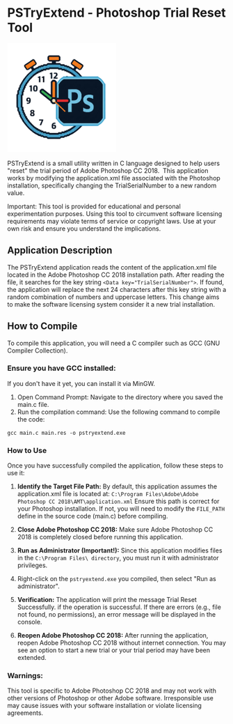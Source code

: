 # PSTryExtend - Photoshop Trial Reset Tool

<img src="https://github.com/FebraS/PSTryExtend/blob/main/assets/pstryextend.png" alt="PS Try Extend" width="250" height="250">

PSTryExtend is a small utility written in C language designed to help users "reset" the trial period of Adobe Photoshop CC 2018. 
&nbsp;This application works by modifying the application.xml file associated with the Photoshop installation, specifically changing the TrialSerialNumber to a new random value.

Important: This tool is provided for educational and personal experimentation purposes. 
Using this tool to circumvent software licensing requirements may violate terms of service or copyright laws. 
Use at your own risk and ensure you understand the implications.

## Application Description
The PSTryExtend application reads the content of the application.xml file located in the Adobe Photoshop CC 2018 installation path. 
After reading the file, it searches for the key string `<Data key="TrialSerialNumber">`. 
If found, the application will replace the next 24 characters after this key string with a random combination of numbers and uppercase letters. 
This change aims to make the software licensing system consider it a new trial installation.

## How to Compile
To compile this application, you will need a C compiler such as GCC (GNU Compiler Collection).

### Ensure you have GCC installed:
If you don't have it yet, you can install it via MinGW.


1. Open Command Prompt:
Navigate to the directory where you saved the main.c file.
2. Run the compilation command:
Use the following command to compile the code:
```
gcc main.c main.res -o pstryextend.exe
```

### How to Use
Once you have successfully compiled the application, follow these steps to use it:

1. **Identify the Target File Path:**
By default, this application assumes the application.xml file is located at: `C:\Program Files\Adobe\Adobe Photoshop CC 2018\AMT\application.xml`
Ensure this path is correct for your Photoshop installation. If not, you will need to modify the `FILE_PATH` define in the source code (main.c) before compiling.

2. **Close Adobe Photoshop CC 2018:**
Make sure Adobe Photoshop CC 2018 is completely closed before running this application.

3. **Run as Administrator (Important!):**
Since this application modifies files in the `C:\Program Files\ directory`, you must run it with administrator privileges.

4. Right-click on the `pstryextend.exe` you compiled, then select "Run as administrator".

5. **Verification:**
The application will print the message Trial Reset Successfully. if the operation is successful. 
If there are errors (e.g., file not found, no permissions), an error message will be displayed in the console.

6. **Reopen Adobe Photoshop CC 2018:**
After running the application, reopen Adobe Photoshop CC 2018 without internet connection. 
You may see an option to start a new trial or your trial period may have been extended.

### Warnings:

This tool is specific to Adobe Photoshop CC 2018 and may not work with other versions of Photoshop or other Adobe software.
Irresponsible use may cause issues with your software installation or violate licensing agreements.
